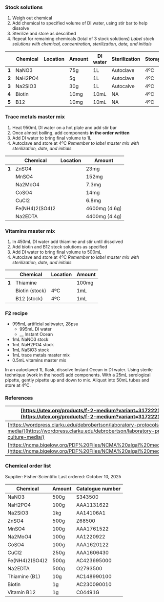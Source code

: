 ### Stock solutions
1. Weigh out chemical
2. Add chemical to specified volume of DI water, using stir bar to help dissolve
3. Sterilize and store as described
4. Repeat for remaining chemicals (total of 3 stock solutions)
*Label stock solutions with chemical, concentration, sterilization, date, and initials*

|       | Chemical | Location | Amount | DI water | Sterilization | Storage |
| ----- | -------- | -------- | ------ | -------- | ------------- | ------- |
| **1** | NaNO3    |          | 75g    | 1L       | Autoclave     | 4ºC     |
| **2** | NaH2PO4  |          | 5g     | 1L       | Autoclave     | 4ºC     |
| **3** | Na2SiO3  |          | 30g    | 1L       | Autocalve     | 4ºC     |
| **4** | Biotin   |          | 10mg   | 10mL     | NA            | 4ºC     |
| **5** | B12      |          | 10mg   | 10mL     | NA            | 4ºC     |
### Trace metals master mix
1. Heat 950mL DI water on a hot plate and add stir bar
2. Once almost boiling, add components **in the order written**
3. Add DI water to bring final volume to 1L 
4. Autoclave and store at 4ºC
*Remember to label master mix with sterilization, date, and initials*

|       | Chemical       | Location | Amount        |
| ----- | -------------- | -------- | ------------- |
| **1** | ZnSO4          |          | 23mg          |
|       | MnSO4          |          | 152mg         |
|       | Na2MoO4        |          | 7.3mg         |
|       | CoSO4          |          | 14mg          |
|       | CuCl2          |          | 6.8mg         |
|       | Fe(NH4)2(SO4)2 |          | 4600mg (4.6g) |
|       | Na2EDTA        |          | 4400mg (4.4g) |
### Vitamins master mix
1. In 450mL DI water add thiamine and stir until dissolved
2. Add biotin and B12 stock solutions as specified 
3. Add DI water to bring final volume to 500mL
4. Autoclave and store at 4ºC
*Remember to label master mix with sterilization, date, and initials*

|       | Chemical       | Location | Amount |
| ----- | -------------- | -------- | ------ |
| **1** | Thiamine       |          | 100mg  |
|       | Biotin (stock) | 4ºC      | 1mL    |
|       | B12 (stock)    | 4ºC      | 1mL    |

### F2 recipe
- 995mL artificial saltwater, 28psu
	- 995mL DI water
	- __ Instant Ocean
- 1mL NaNO3 stock
- 1mL NaH2PO4 stock
- 1mL NaSiO3 stock
- 1mL trace metals master mix 
- 0.5mL vitamins master mix

In an autoclaved 1L flask, dissolve Instant Ocean in DI water. Using sterile technique (work in the hood!) add components. With a 25mL serological pipette, gently pipette up and down to mix. Aliquot into 50mL tubes and store at 4ºC. 

### References
| [https://utex.org/products/f-2-medium?variant=31722216915034](https://utex.org/products/f-2-medium?variant=31722216915034)                                           |
| -------------------------------------------------------------------------------------------------------------------------------------------------------------------- |
| [https://wordpress.clarku.edu/debrobertson/laboratory-protocols/f2-culture-media/](https://wordpress.clarku.edu/debrobertson/laboratory-protocols/f2-culture-media/) |
| [https://ncma.bigelow.org/PDF%20Files/NCMA%20algal%20medium%20f_2.pdf](https://ncma.bigelow.org/PDF%20Files/NCMA%20algal%20medium%20f_2.pdf)                         |

### Chemical order list
Supplier: Fisher-Scientific
Last ordered: October 10, 2025

| Chemical       | Amount | Catalogue number |
| -------------- | ------ | ---------------- |
| NaNO3          | 500g   | S343500          |
| NaH2PO4        | 100g   | AAA1131622       |
| Na2SiO3        | 1kg    | AA14106A1        |
| ZnSO4          | 500g   | Z68500           |
| MnSO4          | 100g   | AAA1761522       |
| Na2MoO4        | 100g   | AA1220922        |
| CoSO4          | 100g   | AAA1620122       |
| CuCl2          | 250g   | AAA1606430       |
| Fe(NH4)2(SO4)2 | 500g   | AC423695000      |
| Na2EDTA        | 500g   | O2793500         |
| Thiamine (B1)  | 10g    | AC148990100      |
| Biotin         | 1g     | AC230090010      |
| Vitamin B12    | 1g     | C04491G          |

